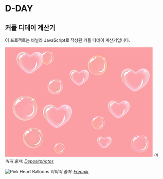 # D-DAY
## 커플 디데이 계산기

이 프로젝트는 바닐라 JavaScript로 작성된 커플 디데이 계산기입니다.

![Water Heart](aniv.jpg)
*이미지 출처: [Depositphotos](https://depositphotos.com/ko/vectors/water-heart.html)*

![Pink Heart Balloons](bday.avif)
*이미지 출처: [Freepik](https://kr.freepik.com/premium-photo/pink-heart-balloons-on-a-pink-background_46490711.htm)*

